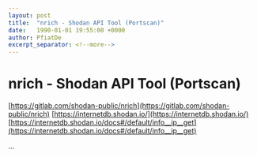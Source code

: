 ```yaml
---
layout: post
title:  "nrich - Shodan API Tool (Portscan)"
date:   1990-01-01 19:55:00 +0000
author: PfiatDe
excerpt_separator: <!--more-->
---
```


# nrich - Shodan API Tool (Portscan)
[https://gitlab.com/shodan-public/nrich](https://gitlab.com/shodan-public/nrich)
[https://internetdb.shodan.io/](https://internetdb.shodan.io/)
[https://internetdb.shodan.io/docs#/default/info__ip__get](https://internetdb.shodan.io/docs#/default/info__ip__get)

...
<!--more-->
